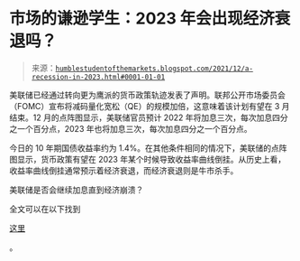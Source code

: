 <!--yml

类别：未分类

日期：2024-05-18 01:50:20

-->

# 市场的谦逊学生：2023 年会出现经济衰退吗？

> 来源：[`humblestudentofthemarkets.blogspot.com/2021/12/a-recession-in-2023.html#0001-01-01`](https://humblestudentofthemarkets.blogspot.com/2021/12/a-recession-in-2023.html#0001-01-01)

美联储已经通过转向更为鹰派的货币政策轨迹发表了声明。联邦公开市场委员会（FOMC）宣布将减码量化宽松（QE）的规模加倍，这意味着该计划有望在 3 月结束。12 月的点阵图显示，美联储官员预计 2022 年将加息三次，每次加息四分之一个百分点，2023 年也将加息三次，每次加息四分之一个百分点。

今日的 10 年期国债收益率约为 1.4%。在其他条件相同的情况下，美联储的点阵图显示，货币政策有望在 2023 年某个时候导致收益率曲线倒挂。从历史上看，收益率曲线倒挂通常预示着经济衰退，而经济衰退则是牛市杀手。

美联储是否会继续加息直到经济崩溃？

全文可以在以下找到

[这里](https://humblestudentofthemarkets.com/2021/12/18/a-recession-in-2023/)

。
